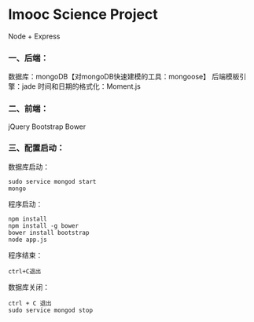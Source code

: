 Imooc Science Project
=====================

Node + Express

### 一、后端：

数据库：mongoDB【对mongoDB快速建模的工具：mongoose】
后端模板引擎：jade
时间和日期的格式化：Moment.js

### 二、前端：

jQuery
Bootstrap
Bower

### 三、配置启动：

数据库启动：
```
sudo service mongod start
mongo
```

程序启动：
```
npm install
npm install -g bower
bower install bootstrap
node app.js
```

程序结束：
```
ctrl+C退出
```

数据库关闭：
```
ctrl + C 退出
sudo service mongod stop
```
